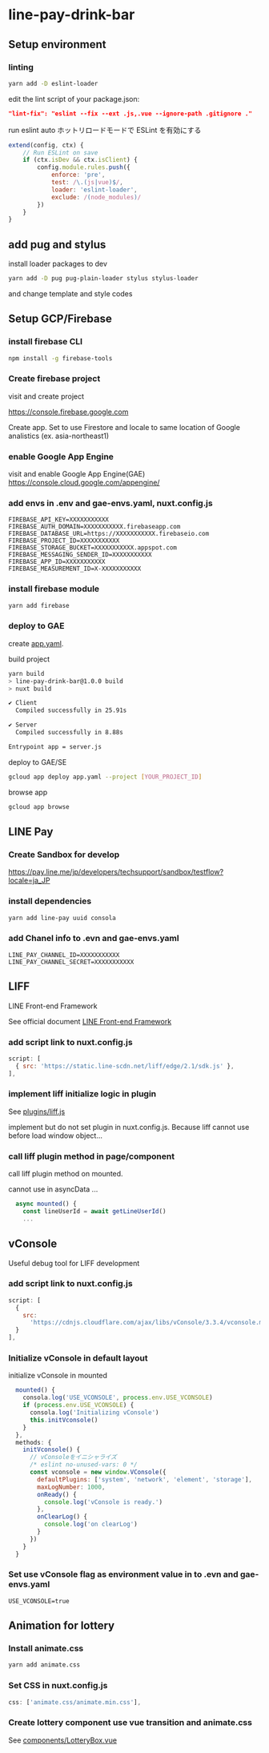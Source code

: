 # line-pay-drink-bar

## Setup environment

### linting

```bash
yarn add -D eslint-loader
```

edit the lint script of your package.json:

```json
"lint-fix": "eslint --fix --ext .js,.vue --ignore-path .gitignore ."
```

run eslint auto
ホットリロードモードで ESLint を有効にする

```js
extend(config, ctx) {
    // Run ESLint on save
    if (ctx.isDev && ctx.isClient) {
        config.module.rules.push({
            enforce: 'pre',
            test: /\.(js|vue)$/,
            loader: 'eslint-loader',
            exclude: /(node_modules)/
        })
    }
}
```

## add pug and stylus

install loader packages to dev

```bash
yarn add -D pug pug-plain-loader stylus stylus-loader
```

and change template and style codes


## Setup GCP/Firebase

### install firebase CLI

```bash
npm install -g firebase-tools
```

### Create firebase project

visit and create project

https://console.firebase.google.com

Create app.
Set to use Firestore and locale to same location of Google analistics (ex. asia-northeast1)

### enable Google App Engine

visit and enable Google App Engine(GAE)
https://console.cloud.google.com/appengine/

### add envs in .env and gae-envs.yaml, nuxt.config.js

```
FIREBASE_API_KEY=XXXXXXXXXXX
FIREBASE_AUTH_DOMAIN=XXXXXXXXXXX.firebaseapp.com
FIREBASE_DATABASE_URL=https://XXXXXXXXXXX.firebaseio.com
FIREBASE_PROJECT_ID=XXXXXXXXXXX
FIREBASE_STORAGE_BUCKET=XXXXXXXXXXX.appspot.com
FIREBASE_MESSAGING_SENDER_ID=XXXXXXXXXXX
FIREBASE_APP_ID=XXXXXXXXXXX
FIREBASE_MEASUREMENT_ID=X-XXXXXXXXXXX
```

### install firebase module

```bash
yarn add firebase
```

### deploy to GAE

create [app.yaml](app.yaml).

build project

```bash
yarn build
> line-pay-drink-bar@1.0.0 build 
> nuxt build

✔ Client
  Compiled successfully in 25.91s

✔ Server
  Compiled successfully in 8.88s

Entrypoint app = server.js
```

deploy to GAE/SE

```bash
gcloud app deploy app.yaml --project [YOUR_PROJECT_ID]
```

browse app

```bash
gcloud app browse
```

## LINE Pay

### Create Sandbox for develop

https://pay.line.me/jp/developers/techsupport/sandbox/testflow?locale=ja_JP

### install dependencies

```bash
yarn add line-pay uuid consola
```

### add Chanel info to .evn and gae-envs.yaml

```
LINE_PAY_CHANNEL_ID=XXXXXXXXXXX
LINE_PAY_CHANNEL_SECRET=XXXXXXXXXXX
```

## LIFF

LINE Front-end Framework

See official document
[LINE Front-end Framework](https://developers.line.biz/ja/docs/liff/)

### add script link to nuxt.config.js

```js
script: [
  { src: 'https://static.line-scdn.net/liff/edge/2.1/sdk.js' },
],
```

### implement liff initialize logic in plugin

See [plugins/liff.js](plugins/liff.js)

implement but do not set plugin in nuxt.config.js.
Because liff cannot use before load window object...

### call liff plugin method in page/component

call liff plugin method on mounted.

cannot use in asyncData ...

```js
  async mounted() {
    const lineUserId = await getLineUserId()
    ...
```

## vConsole

Useful debug tool for LIFF development

### add script link to nuxt.config.js

```js
script: [
  {
    src:
      'https://cdnjs.cloudflare.com/ajax/libs/vConsole/3.3.4/vconsole.min.js'
  }
],
```

### Initialize vConsole in default layout

initialize vConsole in mounted

```js
  mounted() {
    consola.log('USE_VCONSOLE', process.env.USE_VCONSOLE)
    if (process.env.USE_VCONSOLE) {
      consola.log('Initializing vConsole')
      this.initVconsole()
    }
  },
  methods: {
    initVconsole() {
      // vConsoleをイニシャライズ
      /* eslint no-unused-vars: 0 */
      const vconsole = new window.VConsole({
        defaultPlugins: ['system', 'network', 'element', 'storage'],
        maxLogNumber: 1000,
        onReady() {
          console.log('vConsole is ready.')
        },
        onClearLog() {
          console.log('on clearLog')
        }
      })
    }
  }
```

### Set use vConsole flag as environment value in to .evn and gae-envs.yaml

```
USE_VCONSOLE=true
```

## Animation for lottery

### Install animate.css

```bash
yarn add animate.css
```

### Set CSS in nuxt.config.js

```js
css: ['animate.css/animate.min.css'],
```

### Create lottery component use vue transition and animate.css

See [components/LotteryBox.vue](components/LotteryBox.vue)

